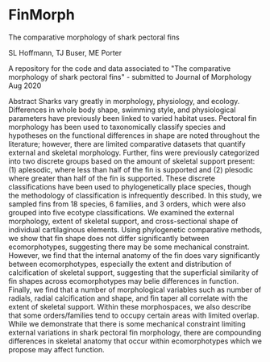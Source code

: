 # FinMorph
The comparative morphology of shark pectoral fins

SL Hoffmann, TJ Buser, ME Porter

A repository for the code and data associated to "The comparative morphology of shark pectoral fins" - submitted to Journal of Morphology Aug 2020

Abstract
Sharks vary greatly in morphology, physiology, and ecology. Differences in whole body shape, swimming style, and physiological parameters have previously been linked to varied habitat uses. Pectoral fin morphology has been used to taxonomically classify species and hypotheses on the functional differences in shape are noted throughout the literature; however, there are limited comparative datasets that quantify external and skeletal morphology. Further, fins were previously categorized into two discrete groups based on the amount of skeletal support present: (1) aplesodic, where less than half of the fin is supported and (2) plesodic where greater than half of the fin is supported. These discrete classifications have been used to phylogenetically place species, though the methodology of classification is infrequently described. In this study, we sampled fins from 18 species, 6 families, and 3 orders, which were also grouped into five ecotype classifications. We examined the external morphology, extent of skeletal support, and cross-sectional shape of individual cartilaginous elements. Using phylogenetic comparative methods, we show that fin shape does not differ significantly between ecomorphotypes, suggesting there may be some mechanical constraint. However, we find that the internal anatomy of the fin does vary significantly between ecomorphotypes, especially the extent and distribution of calcification of skeletal support, suggesting that the superficial similarity of fin shapes across ecomorphotypes may belie differences in function. Finally, we find that a number of morphological variables such as number of radials, radial calcification and shape, and fin taper all correlate with the extent of skeletal support. Within these morphospaces, we also describe that some orders/families tend to occupy certain areas with limited overlap. While we demonstrate that there is some mechanical constraint limiting external variations in shark pectoral fin morphology, there are compounding differences in skeletal anatomy that occur within ecomorphotypes which we propose may affect function. 
